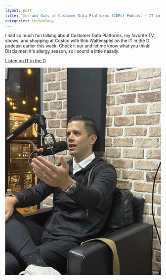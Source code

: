 ```yaml
---
layout: post
title: "Ins and Outs of Customer Data Platforms (CDPs) Podcast – IT in the D 511"
categories: technology
---
```

I had so much fun talking about Customer Data Platforms, my favorite TV shows, and shopping at Costco with Bob Waltenspiel on the IT in the D podcast earlier this week. Check it out and let me know what you think! Disclaimer: it's allergy season, so I sound a little nasally.

[Listen on IT in the D](https://itinthed.com/34444/ins-and-outs-of-customer-data-platforms-cdps-with-david-juan-it-in-the-d-511/)

<img src="/assets/images/it-in-the-d-podcast-04172025.webp" alt="David Juan podcast recording" class="center">
